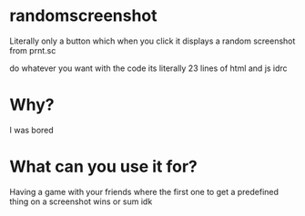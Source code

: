 # randomscreenshot
Literally only a button which when you click it displays a random screenshot from prnt.sc

do whatever you want with the code its literally 23 lines of html and js idrc

# Why?
I was bored

# What can you use it for?
Having a game with your friends where the first one to get a predefined thing on a screenshot wins or sum idk
